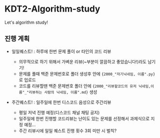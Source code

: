 # KDT2-Algorithm-study
Let's algorithm study!


## 진행 계획

-   일일퀘스트! : 하루에 한번 문제 풀이 or 타인의 코드 리뷰
    +   의무적으로 하기 위해서 가벼운 리뷰(~부분이 깔끔하고 좋았습니다!)라도 남기기!  
    +   문제를 풀때 백준 문제번호로 폴더 생성후 안에 
    `{2000_"자기닉네임, 이름".py}`로 업로드
    +   코드를 리뷰할땐 백준 문제번호 폴더 안에 
    `{2000_"리뷰할코드의 유저 닉네임,이름"_"리뷰하는 사람의 닉네임, 이름".md}` 생성

-   주간퀘스트! : 일주일에 한번 디스코드 음성으로 주간리뷰
    +   평일 저녁 진행 예정(디스코드 채널 채팅 공지)
    +   일주일에 한번 진행할 코드리뷰는 난이도 있는 문제를 선정해서 과제식으로 지정 예정...
    +   주간 리뷰시에 일일 퀘스트 진행 횟수 3회 미만 시 벌칙?
